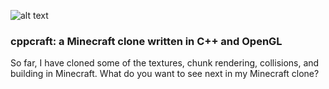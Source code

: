 

![alt text](https://firebasestorage.googleapis.com/v0/b/loon-ride-webpage.appspot.com/o/media%2F-LEWCSNecmAWzhSJoVMc?alt=media&token=ca1aa441-db8c-4158-8335-5b88bc82affb "C++ Minecraft Clone")

### cppcraft: a Minecraft clone written in C++ and OpenGL

So far, I have cloned some of the textures, chunk rendering, collisions, and building in Minecraft. What do you want to see next in my Minecraft clone?
